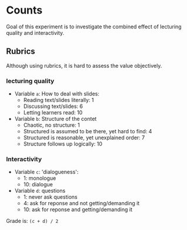 # Counts

Goal of this experiment is to investigate the combined effect of
lecturing quality and interactivity.

## Rubrics

Although using rubrics, it is hard to assess the value objectively.

### lecturing quality

- Variable `a`: How to deal with slides:
  - Reading text/slides literally: 1
  - Discussing text/slides: 6
  - Letting learners read: 10
- Variable `b`: Structure of the contet
  - Chaotic, no structure: 1
  - Structured is assumed to be there, yet hard to find: 4
  - Structured is reasonable, yet unexplained order: 7
  - Structure follows up logically: 10

### Interactivity

- Variable `c`: 'dialogueness':
  - 1: monologue
  - 10: dialogue
- Variable `d`: questions
  - 1: never ask questions
  - 4: ask for reponse and not getting/demanding it 
  - 10: ask for reponse and getting/demanding it 

Grade is: `(c + d) / 2`
